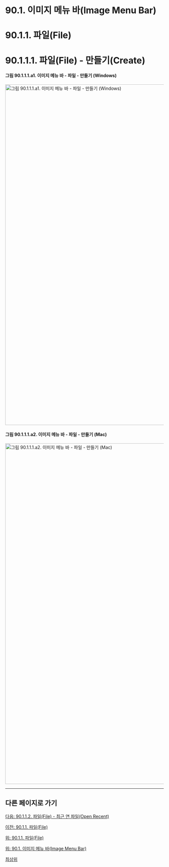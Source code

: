 # 90.1. 이미지 메뉴 바(Image Menu Bar)
# 90.1.1. 파일(File)
# 90.1.1.1. 파일(File) - 만들기(Create)

#### 그림 90.1.1.1.a1. 이미지 메뉴 바 - 파일 - 만들기 (Windows)
<img width="1080" alt="그림 90.1.1.1.a1. 이미지 메뉴 바 - 파일 - 만들기 (Windows)" environment="MacOS:Sonoma 14.2.1 GIMP 2.10.36" src="https://github.com/wonder13662/gimp/assets/15767104/d9f875d9-ec90-4b55-82ca-3cb7e19647d2">

#### 그림 90.1.1.1.a2. 이미지 메뉴 바 - 파일 - 만들기 (Mac)
<img width="1080" alt="그림 90.1.1.1.a2. 이미지 메뉴 바 - 파일 - 만들기 (Mac)" environment="MacOS:Sonoma 14.2.1 GIMP 2.10.36" src="https://github.com/wonder13662/gimp/assets/15767104/60fa1f04-5e49-4892-b192-ebc8226fafa3">

***

## 다른 페이지로 가기

[다음: 90.1.1.2. 파일(File) - 최근 연 파일(Open Recent)](./90-01-01-filex-02-open_recent.md)

[이전: 90.1.1. 파일(File)](./90-01-01-file.md)

[위: 90.1.1. 파일(File)](./90-01-01-file.md)

[위: 90.1. 이미지 메뉴 바(Image Menu Bar)](./90-01-00-image-menu-bar.md)

[최상위](./00-home.md)
